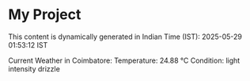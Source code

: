# My Project

This content is dynamically generated in Indian Time (IST): 2025-05-29 01:53:12 IST


Current Weather in Coimbatore:
Temperature: 24.88 °C
Condition: light intensity drizzle
